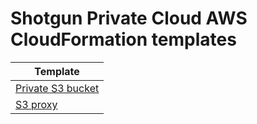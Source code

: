 # Shotgun Private Cloud AWS CloudFormation templates

| Template      |
| ------------- |
| [Private S3 bucket](./sg-private-s3-bucket.yml) |
| [S3 proxy](./sg-s3-proxy.yml) |
